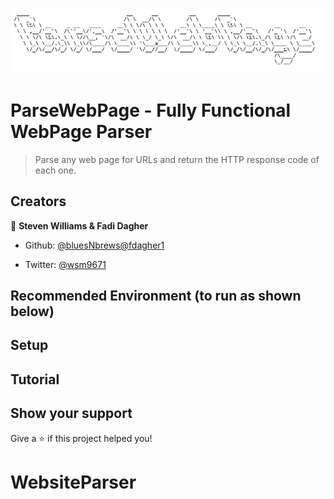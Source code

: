 ![SkillSearchEngine](https://github.com/bluesNbrews/ParseWebPage/blob/master/img/readmeTitleImg.png)

# ParseWebPage - Fully Functional WebPage Parser

> Parse any web page for URLs and return the HTTP response code of each one.

## Creators

👤 **Steven Williams & Fadi Dagher**

* Github: [@bluesNbrews](https://github.com/bluesNbrews)[@fdagher1](https://github.com/fdagher1)

* Twitter: [@wsm9671](https://twitter.com/wsm9671)

## Recommended Environment (to run as shown below)

## Setup

## Tutorial

## Show your support

Give a ⭐️ if this project helped you!


# WebsiteParser
